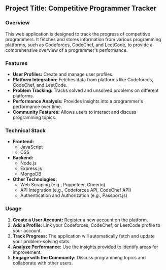 ## **Project Title: Competitive Programmer Tracker**

### **Overview**

This web application is designed to track the progress of competitive programmers. It fetches and stores information from various programming platforms, such as Codeforces, CodeChef, and LeetCode, to provide a comprehensive overview of a programmer's performance.

### **Features**

* **User Profiles:** Create and manage user profiles.
* **Platform Integration:** Fetches data from platforms like Codeforces, CodeChef, and LeetCode.
* **Problem Tracking:** Tracks solved and unsolved problems on different platforms.
* **Performance Analysis:** Provides insights into a programmer's performance over time.
* **Community Features:** Allows users to interact and discuss programming topics.

### **Technical Stack**

* **Frontend:**
  * JavaScript
  * CSS
* **Backend:**
  * Node.js
  * Express.js
  * MongoDB
* **Other Technologies:**
  * Web Scraping (e.g., Puppeteer, Cheerio)
  * API Integration (e.g., Codeforces API, CodeChef API)
  * Authentication and Authorization (e.g., Passport.js)

### **Usage**

1. **Create a User Account:** Register a new account on the platform.
2. **Add a Profile:** Link your Codeforces, CodeChef, or LeetCode profile to your account.
3. **Track Progress:** The application will automatically fetch and update your problem-solving stats.
4. **Analyze Performance:** Use the insights provided to identify areas for improvement.
5. **Engage with the Community:** Discuss programming topics and collaborate with other users.
